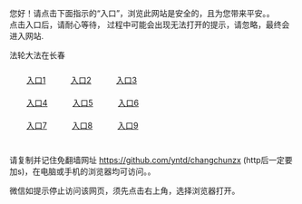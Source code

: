 您好！请点击下面指示的“入口”，浏览此网站是安全的，且为您带来平安。。 <br/>
点击入口后，请耐心等待， 过程中可能会出现无法打开的提示，请忽略，最终会进入网站. </br>

法轮大法在长春<br/>
<div style="padding:10px"><a style="margin:20px" target="_blank" href="https://d2mh33ha5yyqnf.cloudfront.net/2Qpsp?seghkx" id="ccLink1" rel="nofollow">入口1</a> <a target="_blank" style="margin:20px" href="https://d2wc0t9tbbwa85.cloudfront.net/2Qpsp?biqwpdec" id="ccLink2" rel="nofollow">入口2</a> <a style="margin:20px" target="_blank" href="https://d3jxrtev6mjmsk.cloudfront.net/2Qpsp?jeupek" id="ccLink3" rel="nofollow">入口3</a></div>

<div style="padding:10px" ><a style="margin:20px" target="_blank" href="https://d2mh33ha5yyqnf.cloudfront.net/2Qpsp?seghkx" id="ccLink4" rel="nofollow">入口4</a> <a style="margin:20px" href="https://d2wc0t9tbbwa85.cloudfront.net/2Qpsp?biqwpdec" target="_blank" id="ccLink5" rel="nofollow">入口5</a> <a style="margin:20px" href="https://d3jxrtev6mjmsk.cloudfront.net/2Qpsp?jeupek" target="_blank" id="ccLink6" rel="nofollow">入口6</a></div>

<div style="padding:10px"><a style="margin:20px" target="_blank" href="https://d2mh33ha5yyqnf.cloudfront.net/2Qpsp?seghkx" id="ccLink7" rel="nofollow">入口7</a> <a style="margin:20px" href="https://d2wc0t9tbbwa85.cloudfront.net/2Qpsp?biqwpdec" target="_blank" id="ccLink8" rel="nofollow">入口8</a> <a style="margin:20px" target="_blank" href="https://d3jxrtev6mjmsk.cloudfront.net/2Qpsp?jeupek" id="ccLink9" rel="nofollow">入口9</a></div>

<br/>



请复制并记住免翻墙网址 https://github.com/yntd/changchunzx (http后一定要加s)，在电脑或手机的浏览器均可访问。。<br/>

微信如提示停止访问该网页，须先点击右上角，选择浏览器打开。
